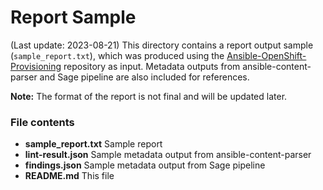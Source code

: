 # Report Sample
(Last update: 2023-08-21) This directory contains a report output sample (`sample_report.txt`), 
which was produced using the [Ansible-OpenShift-Provisioning](https://github.com/IBM/Ansible-OpenShift-Provisioning)
repository as input. Metadata outputs from ansible-content-parser and Sage pipeline are also included
for references.

**Note:** The format of the report is not final and will be
updated later.

### File contents

- **sample_report.txt** Sample report
- **lint-result.json** Sample metadata output from ansible-content-parser
- **findings.json** Sample metadata output from Sage pipeline
- **README.md** This file